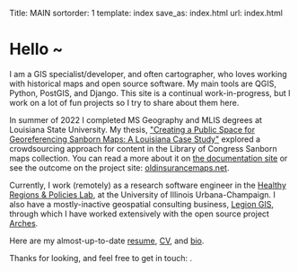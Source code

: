 Title: MAIN
sortorder: 1
template: index
save_as: index.html
url: index.html

# Hello ~

I am a GIS specialist/developer, and often cartographer, who loves working with historical maps and open source software. My main tools are QGIS, Python, PostGIS, and Django. This site is a continual work-in-progress, but I work on a lot of fun projects so I try to share about them here.

In summer of 2022 I completed MS Geography and MLIS degrees at Louisiana State University. My thesis, ["Creating a Public Space for Georeferencing Sanborn Maps: A Louisiana Case Study"](https://digitalcommons.lsu.edu/gradschool_theses/5641/) explored a crowdsourcing approach for content in the Library of Congress Sanborn maps collection. You can read a more about it on [the documentation site](https://about.oldinsurancemaps.net) or see the outcome on the project site: [oldinsurancemaps.net](https://oldinsurancemaps.net).

Currently, I work (remotely) as a research software engineer in the [Healthy Regions & Policies Lab](https://healthyregions.org), at the University of Illinois Urbana-Champaign. I also have a mostly-inactive geospatial consulting business, [Legion GIS](https://legiongis.com), through which I have worked extensively with the open source project [Arches](https://archesproject.org).

Here are my almost-up-to-date [resume](pages/resume.html), [CV](pages/cv.html), and [bio](pages/bio.html).

Thanks for looking, and feel free to get in touch: <a class="email-address-txt"></a>.
